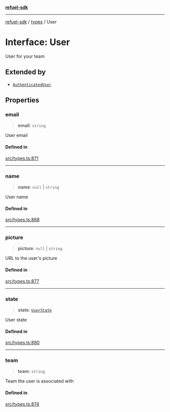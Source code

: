 [**refuel-sdk**](../../README.md)

***

[refuel-sdk](../../modules.md) / [types](../README.md) / User

# Interface: User

User for your team

## Extended by

- [`AuthenticatedUser`](AuthenticatedUser.md)

## Properties

### email

> **email**: `string`

User email

#### Defined in

[src/types.ts:871](https://github.com/refuel-ai/refuel-sdk/blob/1b12f0442d5e4e331bc7d9e4f1f5828e99232382/src/types.ts#L871)

***

### name

> **name**: `null` \| `string`

User name

#### Defined in

[src/types.ts:868](https://github.com/refuel-ai/refuel-sdk/blob/1b12f0442d5e4e331bc7d9e4f1f5828e99232382/src/types.ts#L868)

***

### picture

> **picture**: `null` \| `string`

URL to the user's picture

#### Defined in

[src/types.ts:877](https://github.com/refuel-ai/refuel-sdk/blob/1b12f0442d5e4e331bc7d9e4f1f5828e99232382/src/types.ts#L877)

***

### state

> **state**: [`UserState`](../enumerations/UserState.md)

User state

#### Defined in

[src/types.ts:880](https://github.com/refuel-ai/refuel-sdk/blob/1b12f0442d5e4e331bc7d9e4f1f5828e99232382/src/types.ts#L880)

***

### team

> **team**: `string`

Team the user is associated with

#### Defined in

[src/types.ts:874](https://github.com/refuel-ai/refuel-sdk/blob/1b12f0442d5e4e331bc7d9e4f1f5828e99232382/src/types.ts#L874)

